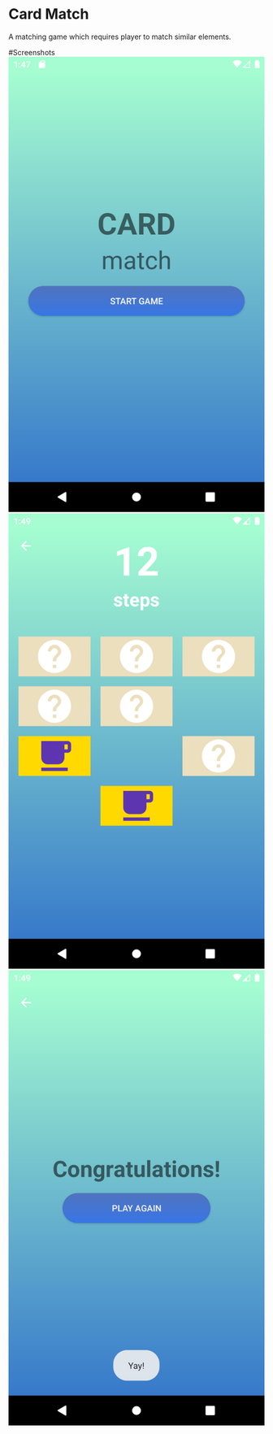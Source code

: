 # Card Match
A matching game which requires player to match similar elements.

#Screenshots
![Screenshot](/screenshots/menu_screen.png) ![Screenshot](/screenshots/game_play.png) ![Screenshot](/screenshots/game_end.png)
